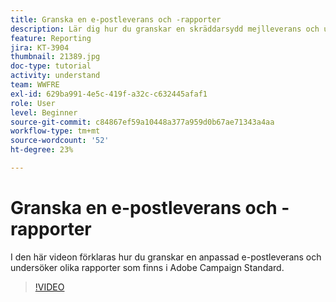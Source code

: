 ```yaml
---
title: Granska en e-postleverans och -rapporter
description: Lär dig hur du granskar en skräddarsydd mejlleverans och utforskar olika rapporter som finns i Adobe Campaign Standard.
feature: Reporting
jira: KT-3904
thumbnail: 21389.jpg
doc-type: tutorial
activity: understand
team: WWFRE
exl-id: 629ba991-4e5c-419f-a32c-c632445afaf1
role: User
level: Beginner
source-git-commit: c84867ef59a10448a377a959d0b67ae71343a4aa
workflow-type: tm+mt
source-wordcount: '52'
ht-degree: 23%

---
```


# Granska en e-postleverans och -rapporter

I den här videon förklaras hur du granskar en anpassad e-postleverans och undersöker olika rapporter som finns i Adobe Campaign Standard.

>[!VIDEO](https://video.tv.adobe.com/v/21389?quality=12&learn=on)
